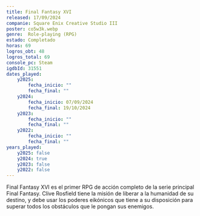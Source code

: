 ```yaml
---
title: Final Fantasy XVI
released: 17/09/2024
companie: Square Enix Creative Studio III
poster: co5w3k.webp
genre:  Role-playing (RPG)
estado: Completado
horas: 69
logros_obt: 48
logros_total: 69
console_pc: Steam
igdbId: 31551
dates_played:
    y2025:
        fecha_inicio: ""
        fecha_final: ""
    y2024:
        fecha_inicio: 07/09/2024
        fecha_final: 19/10/2024
    y2023:
        fecha_inicio: ""
        fecha_final: ""
    y2022:
        fecha_inicio: ""
        fecha_final: ""
years_played:
    y2025: false
    y2024: true
    y2023: false
    y2022: false
---
```


Final Fantasy XVI es el primer RPG de acción completo de la serie principal Final Fantasy. Clive Rosfield tiene la misión de liberar a la humanidad de su destino, y debe usar los poderes eikónicos que tiene a su disposición para superar todos los obstáculos que le pongan sus enemigos.
